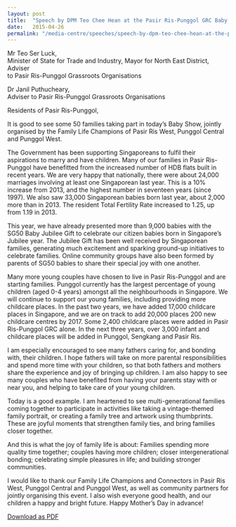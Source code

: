```yaml
---
layout: post
title:  "Speech by DPM Teo Chee Hean at the Pasir Ris-Punggol GRC Baby Singapore"
date:   2015-04-26
permalink: "/media-centre/speeches/speech-by-dpm-teo-chee-hean-at-the-pasir-ris-punggol-grc-baby-singapore-on-26-apr-2015"
---
```


Mr Teo Ser Luck,  
Minister of State for Trade and Industry, Mayor for North East District, Adviser  
to Pasir Ris-Punggol Grassroots Organisations

Dr Janil Puthucheary,  
Adviser to Pasir Ris-Punggol Grassroots Organisations

Residents of Pasir Ris-Punggol,

It is good to see some 50 families taking part in today’s Baby Show, jointly organised by the Family Life Champions of Pasir Ris West, Punggol Central and Punggol West.   

The Government has been supporting Singaporeans to fulfil their aspirations to marry and have children. Many of our families in Pasir Ris-Punggol have benefitted from the increased number of HDB flats built in recent years. We are very happy that nationally, there were about 24,000 marriages involving at least one Singaporean last year. This is a 10% increase from 2013, and the highest number in seventeen years (since 1997). We also saw 33,000 Singaporean babies born last year, about 2,000 more than in 2013. The resident Total Fertility Rate increased to 1.25, up from 1.19 in 2013.   

This year, we have already presented more than 9,000 babies with the SG50 Baby Jubilee Gift to celebrate our citizen babies born in Singapore’s Jubilee year. The Jubilee Gift has been well received by Singaporean families, generating much excitement and sparking ground-up initiatives to celebrate families. Online community groups have also been formed by parents of SG50 babies to share their special joy with one another.  

Many more young couples have chosen to live in Pasir Ris-Punggol and are starting families. Punggol currently has the largest percentage of young children (aged 0-4 years) amongst all the neighbourhoods in Singapore. We will continue to support our young families, including providing more childcare places. In the past two years, we have added 17,000 childcare places in Singapore, and we are on track to add 20,000 places 200 new childcare centres by 2017. Some 2,400 childcare places were added in Pasir Ris-Punggol GRC alone.  In the next three years, over 3,000 infant and childcare places will be added in Punggol, Sengkang and Pasir Ris.  

I am especially encouraged to see many fathers caring for, and bonding with, their children. I hope fathers will take on more parental responsibilities and spend more time with your children, so that both fathers and mothers share the experience and joy of bringing up children. I am also happy to see many couples who have benefited from having your parents stay with or near you, and helping to take care of your young children.

Today is a good example. I am heartened to see multi-generational families coming together to participate in activities like taking a vintage-themed family portrait, or creating a family tree and artwork using thumbprints. These are joyful moments that strengthen family ties, and bring families closer together.

And this is what the joy of family life is about:  Families spending more quality time together; couples having more children; closer intergenerational bonding; celebrating simple pleasures in life; and building stronger communities.   

I would like to thank our Family Life Champions and Connectors in Pasir Ris West, Punggol Central and Punggol West, as well as community partners for jointly organising this event. I also wish everyone good health, and our children a happy and bright future.  Happy Mother’s Day in advance!

[Download as PDF](https://github.com/isomerpages/isomerpages-stratgroup/raw/master/images/Speeches/speech-by-dpm-teo-chee-hean-at-the-pasir-ris-punggol-grc-baby-singapore-on-26-apr-2015.pdf)
